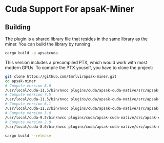 # Cuda Support For apsaK-Miner

## Building

The plugin is a shared library file that resides in the same library as the miner. 
You can build the library by running
```sh
cargo build -p apsakcuda
```

This version includes a precompiled PTX, which would work with most modern GPUs. To compile the PTX youself,
you have to clone the project:

```sh
git clone https://github.com/tmrlvi/apsak-miner.git
cd apsak-miner
# Compute version 8.6
/usr/local/cuda-11.5/bin/nvcc plugins/cuda/apsak-cuda-native/src/apsak-cuda.cu -std=c++11 -O3 --restrict --ptx --gpu-architecture=compute_86 --gpu-code=sm_86 -o plugins/cuda/resources/apsak-cuda-sm86.ptx -Xptxas -O3 -Xcompiler -O3
# Compute version 7.5
/usr/local/cuda-11.5/bin/nvcc plugins/cuda/apsak-cuda-native/src/apsak-cuda.cu -std=c++11 -O3 --restrict --ptx --gpu-architecture=compute_75 --gpu-code=sm_75 -o plugins/cuda/resources/apsak-cuda-sm75.ptx -Xptxas -O3 -Xcompiler -O3
# Compute version 6.1
/usr/local/cuda-11.2/bin/nvcc plugins/cuda/apsak-cuda-native/src/apsak-cuda.cu -std=c++11 -O3 --restrict --ptx --gpu-architecture=compute_61 --gpu-code=sm_61 -o plugins/cuda/resources/apsak-cuda-sm61.ptx -Xptxas -O3 -Xcompiler -O3
# Compute version 3.0
/usr/local/cuda-9.2/bin/nvcc plugins/cuda/apsak-cuda-native/src/apsak-cuda.cu -ccbin=gcc-7 -std=c++11 -O3 --restrict --ptx --gpu-architecture=compute_30 --gpu-code=sm_30 -o plugins/cuda/resources/apsak-cuda-sm30.ptx
# Compute version 2.0
/usr/local/cuda-8.0/bin/nvcc plugins/cuda/apsak-cuda-native/src/apsak-cuda.cu -ccbin=gcc-5 -std=c++11 -O3 --restrict --ptx --gpu-architecture=compute_20 --gpu-code=sm_20 -o plugins/cuda/resources/apsak-cuda-sm20.ptx
 
cargo build --release
```
